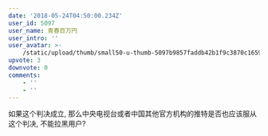 ```yaml
---
date: '2018-05-24T04:50:00.234Z'
user_id: 5097
user_name: 青春百万円
user_intro: ''
user_avatar: >-
    /static/upload/thumb/small50-u-thumb-5097b9857faddb42b1f9c3870c16598ebcb442f0e8ca.png
upvote: 3
downvote: 0
comments:
    - ''
    - ''
---
```


如果这个判决成立, 那么中央电视台或者中国其他官方机构的推特是否也应该服从这个判决, 不能拉黑用户?
